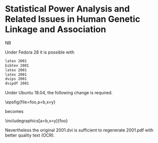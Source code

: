 # Statistical Power Analysis and Related Issues in Human Genetic Linkage and Association

NB

Under Fedora 28 it is possible with 

```bash
latex 2001
bibtex 2001
latex 2001
latex 2001
dvips 2001
dvipdf 2001
```

Under Ubuntu 18.04, the following change is required.

\epsfig{file=foo,a=b,x=y}

becomes

\includegraphics[a=b,x=y]{foo}

Nevertheless the original 2001.dvi is sufficient to regenerate 2001.pdf with better quality text (OCR).
